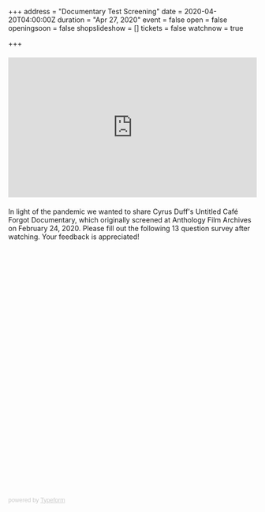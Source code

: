 +++
address = "Documentary Test Screening"
date = 2020-04-20T04:00:00Z
duration = "Apr 27, 2020"
event = false
open = false
openingsoon = false
shopslideshow = []
tickets = false
watchnow = true

+++
<div style='padding:56.25% 0 0 0;position:relative;margin:20px 0;'><iframe src='https://player.vimeo.com/video/393326174' style='position:absolute;top:0;left:0;width:100%;height:100%;' frameborder='0' allow='autoplay; fullscreen' allowfullscreen></iframe></div><script src='https://player.vimeo.com/api/player.js'></script>

In light of the pandemic we wanted to share Cyrus Duff's Untitled Café Forgot Documentary, which originally screened at Anthology Film Archives on February 24, 2020. Please fill out the following 13 question survey after watching. Your feedback is appreciated!

<div class='typeform-widget' data-url='https://lucyweisner.typeform.com/to/LI0xku' style='width: 100%; height: 500px;'></div> <script> (function() { var qs,js,q,s,d=document, gi=d.getElementById, ce=d.createElement, gt=d.getElementsByTagName, id='typef_orm', b='https://embed.typeform.com/'; if(!gi.call(d,id)) { js=ce.call(d,'script'); js.id=id; js.src=b+'embed.js'; q=gt.call(d,'script')\[0\]; q.parentNode.insertBefore(js,q) } })() </script> <div style='font-family: Sans-Serif;font-size: 12px;color: #999;opacity: 0.5; padding-top: 5px;'> powered by <a href='https://admin.typeform.com/signup?utm_campaign=LI0xku&utm_source=typeform.com-01DGK447BQNSHF7BPM7D2PEJJ8-essentials&utm_medium=typeform&utm_content=typeform-embedded-poweredbytypeform&utm_term=EN' style='color: #999' target='_blank'>Typeform</a> </div>